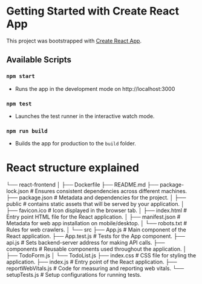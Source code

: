 # Getting Started with Create React App

This project was bootstrapped with [Create React App](https://github.com/facebook/create-react-app).

## Available Scripts

### `npm start` 
- Runs the app in the development mode on http://localhost:3000

### `npm test` 
- Launches the test runner in the interactive watch mode.

### `npm run build`
- Builds the app for production to the `build` folder.

# React structure explained
└── react-frontend
    │
    ├── Dockerfile
    ├── README.md
    ├── package-lock.json       # Ensures consistent dependencies across different machines.
    ├── package.json            # Metadata and dependencies for the project.
    │
    ├── public  # contains static assets that will be served by your application.
    │   ├── favicon.ico        # Icon displayed in the browser tab.
    │   ├── index.html         # Entry point HTML file for the React application.
    │   ├── manifest.json      # Metadata for web app installation on mobile/desktop.
    │   └── robots.txt         # Rules for web crawlers.
    │
    └── src
        ├── App.js             # Main component of the React application.
        ├── App.test.js        # Tests for the App component.
        ├── api.js             # Sets backend-server address for making API calls.
        ├── components         # Reusable components used throughout the application.
        │   ├── TodoForm.js
        │   └── TodoList.js
        ├── index.css          # CSS file for styling the application.
        ├── index.js           # Entry point of the React application.
        ├── reportWebVitals.js # Code for measuring and reporting web vitals.
        └── setupTests.js      # Setup configurations for running tests.
